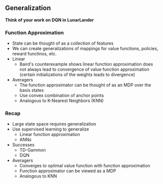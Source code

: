 ## Generalization 

**Think of your work on DQN in LunarLander**

### Function Approximation
- State can be thought of as a collection of features
- We can create generalizations of mappings for value functions, policies, reward functinos, etc. 
- Linear
    - Baird's counterexample shows linear function approximation does not always lead to convergence of value function approximation (certain initializations of the weights leads to divergence)
- Averagers
    - The function approximator can be thought of as an MDP over the basis states
    - Use convex combination of anchor points
    - Analogous to K-Nearest Neighbors (KNN)


### Recap
- Large state space requires generalization
- Use supervised learning to generalize
    - Linear function approximation
    - ANNs
- Successes 
    - TD-Gammon
    - DQN
- Averagers
    - Converges to optimal value function with function approximation
    - Function approximator can be viewed as a MDP 
    - Analogous to KNN